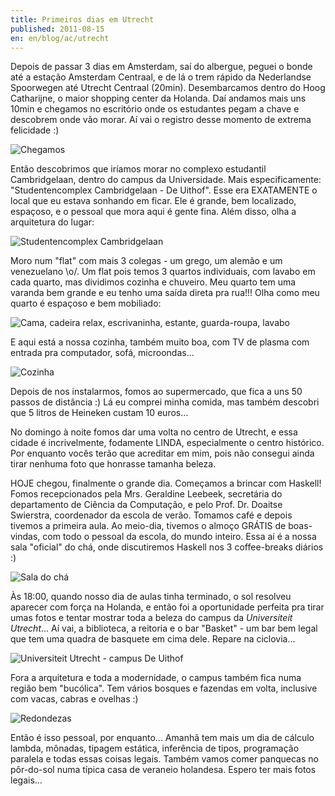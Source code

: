 ```yaml
---
title: Primeiros dias em Utrecht
published: 2011-08-15
en: en/blog/ac/utrecht
---
```


Depois de passar 3 dias em Amsterdam, saí do albergue, peguei o bonde até a estação Amsterdam Centraal,
e de lá o trem rápido da Nederlandse Spoorwegen até Utrecht Centraal (20min).
Desembarcamos dentro do Hoog Catharijne, o maior shopping center da Holanda.
Daí andamos mais uns 10min e chegamos no escritório onde os estudantes pegam a chave e descobrem onde vão morar.
Aí vai o registro desse momento de extrema felicidade :)

![Chegamos](/files/imgs/2011-08_08132011922.jpg)

<!--more-->

Então descobrimos que iríamos morar no complexo estudantil Cambridgelaan, dentro do campus da Universidade.
Mais especificamente: "Studentencomplex Cambridgelaan - De Uithof".
Esse era EXATAMENTE o local que eu estava sonhando em ficar.
Ele é grande, bem localizado, espaçoso, e o pessoal que mora aqui é gente fina.
Além disso, olha a arquitetura do lugar:

![Studentencomplex Cambridgelaan](/files/imgs/2011-08_08152011935.jpg)

Moro num "flat" com mais 3 colegas - um grego, um alemão e um venezuelano \\o/.
Um flat pois temos 3 quartos individuais, com lavabo em cada quarto, mas dividimos cozinha e chuveiro.
Meu quarto tem uma varanda bem grande e eu tenho uma saída direta pra rua!!!
Olha como meu quarto é espaçoso e bem mobiliado:

![Cama, cadeira relax, escrivaninha, estante, guarda-roupa, lavabo](/files/imgs/2011-08_08132011924.jpg)

E aqui está a nossa cozinha, também muito boa, com TV de plasma com entrada pra computador, sofá, microondas...

![Cozinha](/files/imgs/2011-08_08152011940.jpg)

Depois de nos instalarmos, fomos ao supermercado, que fica a uns 50 passos de distância :)
Lá eu comprei minha comida, mas também descobri que 5 litros de Heineken custam 10 euros...

No domingo à noite fomos dar uma volta no centro de Utrecht, e essa cidade é incrivelmente,
fodamente LINDA, especialmente o centro histórico.
Por enquanto vocês terão que acreditar em mim, pois não consegui ainda tirar nenhuma foto que honrasse tamanha beleza.

HOJE chegou, finalmente o grande dia. Começamos a brincar com Haskell!
Fomos recepcionados pela Mrs. Geraldine Leebeek, secretária do departamento de Ciência da Computação,
e pelo Prof. Dr. Doaitse Swierstra, coordenador da escola de verão.
Tomamos café e depois tivemos a primeira aula.
Ao meio-dia, tivemos o almoço GRÁTIS de boas-vindas, com todo o pessoal da escola, do mundo inteiro.
Essa aí é a nossa sala "oficial" do chá, onde discutiremos Haskell nos 3 coffee-breaks diários :)

![Sala do chá](/files/imgs/2011-08_08152011931.jpg)

Às 18:00, quando nosso dia de aulas tinha terminado, o sol resolveu aparecer com força na Holanda,
e então foi a oportunidade perfeita pra tirar umas fotos e tentar mostrar toda a beleza do campus da _Universiteit Utrecht_...
Aí vai, a biblioteca, a reitoria e o bar "Basket" - um bar bem legal que tem uma quadra de basquete em cima dele. Repare na ciclovia...

![Universiteit Utrecht - campus De Uithof](/files/imgs/2011-08_08152011934.jpg)

Fora a arquitetura e toda a modernidade, o campus também fica numa região bem "bucólica".
Tem vários bosques e fazendas em volta, inclusive com vacas, cabras e ovelhas :)

![Redondezas](/files/imgs/2011-08_08152011938.jpg)

Então é isso pessoal, por enquanto...
Amanhã tem mais um dia de cálculo lambda, mônadas, tipagem estática,
inferência de tipos, programação paralela e todas essas coisas legais.
Também vamos comer panquecas no pôr-do-sol numa típica casa de veraneio holandesa.
Espero ter mais fotos legais...

